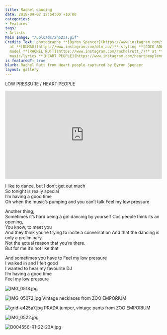 ```yaml
---
title: Rachel dancing
date: 2018-09-07 12:54:00 +10:00
categories:
- Features
tags:
- Artists
Main Image: "/uploads/2h623s.gif"
Credits Text: photographs **[Byron Spencer](https://www.instagram.com/spencernotspencer/)**
  at **[DLMAU](https://www.instagram.com/dlm_au/)** styling **[COCO ADORJANY](https://www.instagram.com/cocoadorjany/)**
  model **[RACHEL RUTT](https://www.instagram.com/rachelrutt_/)** at **[CHIC](https://www.instagram.com/chic_management/)**
  music/lyrics **[HEART PEOPLE](https://www.instagram.com/heartpeoplemusic/)**
is featured?: true
blurb: Rachel Rutt from Heart people captured by Byron Spencer
layout: gallery
---
```


LOW PRESSURE / HEART PEOPLE
<div style="padding:56.25% 0 0 0;position:relative;"><iframe src="https://player.vimeo.com/video/286938413?autoplay=1&title=0&byline=0&portrait=0" style="position:absolute;top:0;left:0;width:100%;height:100%;" frameborder="0" webkitallowfullscreen mozallowfullscreen allowfullscreen></iframe></div><script src="https://player.vimeo.com/api/player.js"></script>
                                                       
I like to dance, but I don’t get out much  
So tonight is really special  
I’m having a good time  
Oh when the music’s pumping and you can’t talk Feel my low pressure

Another thing,  
Sometimes it’s hard being a girl dancing by yourself Cos people   think its an opening,  
You know, to meet you  
And they think you’re trying to incite a conversation 
And that the dancing is only a preliminary  
Not the actual reason that you’re there.  
But for me it’s not like that 

And sometimes you have to Feel my low pressure  
I walked in and I felt good  
I wanted to hear my favourite DJ  
I’m having a good time   
Feel my low pressure 

![IMG_0518.jpg](/uploads/IMG_0518.jpg)

![IMG_05072.jpg](/uploads/IMG_05072.jpg)
Vintage necklaces from ZOO EMPORIUM

![grid-a425a7.jpg](/uploads/grid-a425a7.jpg)
PRADA jumper, vintage pants from ZOO EMPORIUM

![IMG_0522.jpg](/uploads/IMG_0522.jpg)

![D004556-R1-22-23A.jpg](/uploads/D004556-R1-22-23A.jpg)
